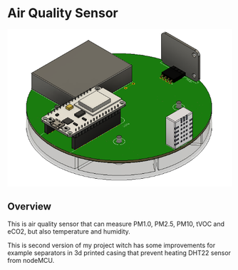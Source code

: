 # Air Quality Sensor

![3d_assembly](media/assembly_front.png)
## Overview


This is air quality sensor that can measure PM1.0, PM2.5, PM10, tVOC and eCO2, but also temperature and humidity.

This is second version of my project witch has some improvements for example separators in 3d printed casing that prevent heating DHT22 sensor from nodeMCU.

